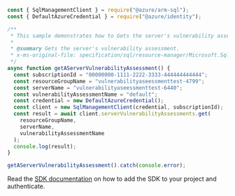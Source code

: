 ```javascript
const { SqlManagementClient } = require("@azure/arm-sql");
const { DefaultAzureCredential } = require("@azure/identity");

/**
 * This sample demonstrates how to Gets the server's vulnerability assessment.
 *
 * @summary Gets the server's vulnerability assessment.
 * x-ms-original-file: specification/sql/resource-manager/Microsoft.Sql/preview/2020-11-01-preview/examples/ServerVulnerabilityAssessmentGet.json
 */
async function getAServerVulnerabilityAssessment() {
  const subscriptionId = "00000000-1111-2222-3333-444444444444";
  const resourceGroupName = "vulnerabilityaseessmenttest-4799";
  const serverName = "vulnerabilityaseessmenttest-6440";
  const vulnerabilityAssessmentName = "default";
  const credential = new DefaultAzureCredential();
  const client = new SqlManagementClient(credential, subscriptionId);
  const result = await client.serverVulnerabilityAssessments.get(
    resourceGroupName,
    serverName,
    vulnerabilityAssessmentName
  );
  console.log(result);
}

getAServerVulnerabilityAssessment().catch(console.error);
```

Read the [SDK documentation](https://github.com/Azure/azure-sdk-for-js/blob/%40azure%2Farm-sql_9.0.1/sdk/sql/arm-sql/README.md) on how to add the SDK to your project and authenticate.
